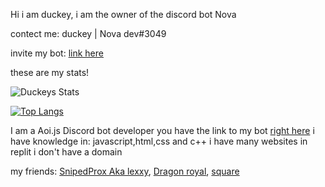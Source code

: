 Hi i am duckey,
i am the owner of the discord bot Nova

contect me: duckey | Nova dev#3049

invite my bot: [link here](https://dashboard-nova.tk)



these are my stats!



![Duckeys Stats](https://github-readme-stats.vercel.app/api?username=duckytutorials&show_icons=true&theme=dark)

[![Top Langs](https://github-readme-stats.vercel.app/api/top-langs/?username=duckytutorials&langs_count=8&theme=dark)](https://dashboard.nova-bot.repl.co)


I am a Aoi.js Discord bot developer you have the link to my bot [right here](https://dashboard.nova-bot.repl.co)
i have knowledge in: javascript,html,css and c++
i have many websites in replit i don't have a domain

my friends:
[SnipedProx Aka lexxy](https://github.com/Snipedprox),
[Dragon royal](https://github.com/dragonRoyal),
[square](https://dashboard-nova.tk)
